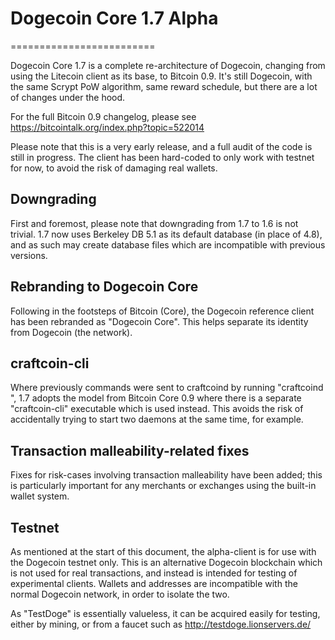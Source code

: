 # Dogecoin Core 1.7 Alpha
=========================

Dogecoin Core 1.7 is a complete re-architecture of Dogecoin, changing from
using the Litecoin client as its base, to Bitcoin 0.9. It's still Dogecoin,
with the same Scrypt PoW algorithm, same reward schedule, but there are a 
lot of changes under the hood.


For the full Bitcoin 0.9 changelog, please see https://bitcointalk.org/index.php?topic=522014

Please note that this is a very early release, and a full audit of the code
is still in progress. The client has been hard-coded to only work with testnet
for now, to avoid the risk of damaging real wallets.


Downgrading
-----------

First and foremost, please note that downgrading from 1.7 to 1.6 is not trivial.
1.7 now uses Berkeley DB 5.1 as its default database (in place of 4.8), and as
such may create database files which are incompatible with previous versions.

Rebranding to Dogecoin Core
---------------------------

Following in the footsteps of Bitcoin (Core), the Dogecoin reference client
has been rebranded as "Dogecoin Core". This helps separate its identity
from Dogecoin (the network).

craftcoin-cli
------------

Where previously commands were sent to craftcoind by running
"craftcoind <command>", 1.7 adopts the model from Bitcoin Core 0.9 where there is
a separate "craftcoin-cli" executable which is used instead. This avoids the risk
of accidentally trying to start two daemons at the same time, for example.


Transaction malleability-related fixes
--------------------------------------

Fixes for risk-cases involving transaction malleability have been added; this
is particularly important for any merchants or exchanges using the built-in
wallet system. 

Testnet
-------

As mentioned at the start of this document, the alpha-client is for use with the
Dogecoin testnet only. This is an alternative Dogecoin blockchain which is
not used for real transactions, and instead is intended for testing of experimental
clients. Wallets and addresses are incompatible with the normal Dogecoin
network, in order to isolate the two.

As "TestDoge" is essentially valueless, it can be acquired easily for testing,
either by mining, or from a faucet such as http://testdoge.lionservers.de/
